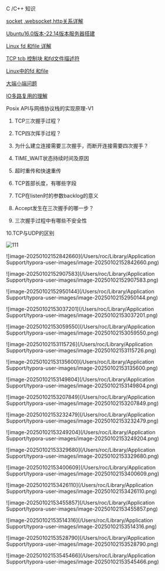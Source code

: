 C /C++  知识

[socket ,websocket,http关系详解](https://blog.csdn.net/qq_23232637/article/details/143312256?spm=1001.2014.3001.5501)

[Ubuntu16.0版本-22.14版本服务器搭建](https://blog.csdn.net/qq_23232637/article/details/143312234?spm=1001.2014.3001.5501)

 [Linux  fd 和file 详解](https://blog.csdn.net/qq_23232637/article/details/143312142?spm=1001.2014.3001.5501)

[TCP tcb 控制块 和fd文件描述符](https://blog.csdn.net/qq_23232637/article/details/143312186?spm=1001.2014.3001.5501) 

[Linux中的fd 和file](https://blog.csdn.net/qq_23232637/article/details/143312142?spm=1001.2014.3001.5501)

[大端小端问题  ](https://blog.csdn.net/qq_23232637/article/details/136120999?spm=1001.2014.3001.5501)

[IO多路复用的理解 ](https://blog.csdn.net/qq_23232637/article/details/135912540?spm=1001.2014.3001.5501)



Posix API与网络协议栈的实现原理-V1



1. TCP三次握手过程？
2. TCP四次挥手过程？
3. 为什么建立连接需要三次握手，而断开连接需要四次握手？

4. TIME_WAIT状态持续时间及原因
5. 超时重传和快速重传
6. TCP首部长度，有哪些字段
7. TCP在listen时的参数backlog的意义
8. Accept发生在三次握手的哪一步？
9. 三次握手过程中有哪些不安全性

10.TCP与UDP的区别

![111](/Users/roc/Desktop/111.png)



![image-20250102152842660](/Users/roc/Library/Application Support/typora-user-images/image-20250102152842660.png)

![image-20250102152907583](/Users/roc/Library/Application Support/typora-user-images/image-20250102152907583.png)



![image-20250102152950144](/Users/roc/Library/Application Support/typora-user-images/image-20250102152950144.png)



![image-20250102153037201](/Users/roc/Library/Application Support/typora-user-images/image-20250102153037201.png)



![image-20250102153059550](/Users/roc/Library/Application Support/typora-user-images/image-20250102153059550.png)



![image-20250102153115726](/Users/roc/Library/Application Support/typora-user-images/image-20250102153115726.png)

![image-20250102153135600](/Users/roc/Library/Application Support/typora-user-images/image-20250102153135600.png)



![image-20250102153149804](/Users/roc/Library/Application Support/typora-user-images/image-20250102153149804.png)



![image-20250102153207849](/Users/roc/Library/Application Support/typora-user-images/image-20250102153207849.png)



![image-20250102153232479](/Users/roc/Library/Application Support/typora-user-images/image-20250102153232479.png)

![image-20250102153249204](/Users/roc/Library/Application Support/typora-user-images/image-20250102153249204.png)

![image-20250102153329680](/Users/roc/Library/Application Support/typora-user-images/image-20250102153329680.png)

![image-20250102153400609](/Users/roc/Library/Application Support/typora-user-images/image-20250102153400609.png)

![image-20250102153426110](/Users/roc/Library/Application Support/typora-user-images/image-20250102153426110.png)



![image-20250102153455857](/Users/roc/Library/Application Support/typora-user-images/image-20250102153455857.png)



![image-20250102153514316](/Users/roc/Library/Application Support/typora-user-images/image-20250102153514316.png)



![image-20250102153528790](/Users/roc/Library/Application Support/typora-user-images/image-20250102153528790.png)



![image-20250102153545466](/Users/roc/Library/Application Support/typora-user-images/image-20250102153545466.png)
